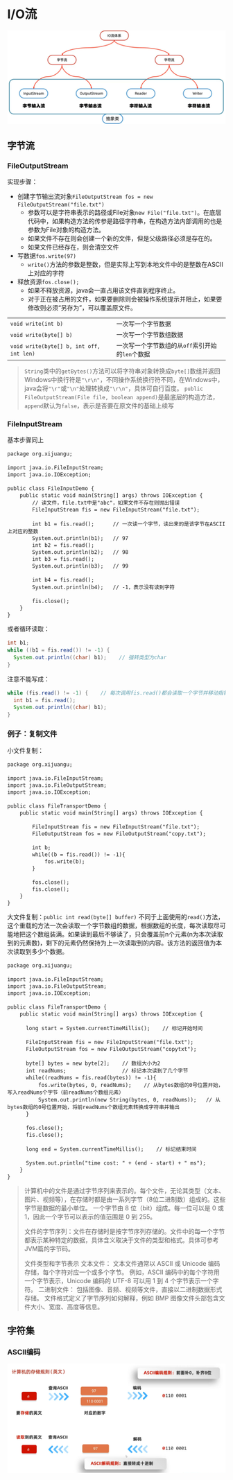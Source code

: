 # I/O流

![alt text](image-1.png)

## 字节流

### FileOutputStream

实现步骤：

- 创建字节输出流对象`FileOutputStream fos = new FileOutputStream("file.txt")`
  - 参数可以是字符串表示的路径或File对象`new File("file.txt")`。在底层代码中，如果构造方法的传参是路径字符串，在构造方法内部调用的也是参数为File对象的构造方法。
  - 如果文件不存在则会创建一个新的文件，但是父级路径必须是存在的。
  - 如果文件已经存在，则会清空文件
- 写数据`fos.write(97)`
  - `write()`方法的参数是整数，但是实际上写到本地文件中的是整数在ASCII上对应的字符
- 释放资源`fos.close();`
  - 如果不释放资源，java会一直占用该文件直到程序终止。
  - 对于正在被占用的文件，如果要删除则会被操作系统提示并阻止，如果要修改则必须“另存为”，可以覆盖原文件。

|||
|---|---|
|`void write(int b)`|一次写一个字节数据|
|`void write(byte[] b)`|一次写一个字节数组数据|
|`void write(byte[] b, int off, int len)`|一次写一个字节数组的从`off`索引开始的`len`个数据|

> `String`类中的`getBytes()`方法可以将字符串对象转换成`byte[]`数组并返回
> Windows中换行符是`"\r\n"`，不同操作系统换行符不同，在Windows中，java会将`"\r"`或`"\n"`处理转换成`"\r\n"`，具体可自行百度。
> `public FileOutputStream(File file, boolean append)`是最底层的构造方法，`append`默认为`false`，表示是否要在原文件的基础上续写

### FileInputStream

基本步骤同上

```java{.line-numbers}
package org.xijuangu;

import java.io.FileInputStream;
import java.io.IOException;

public class FileInputDemo {
    public static void main(String[] args) throws IOException {
        // 读文件，file.txt中是"abc"，如果文件不存在则抛出错误
        FileInputStream fis = new FileInputStream("file.txt");

        int b1 = fis.read();      // 一次读一个字节，读出来的是该字节在ASCII上对应的整数
        System.out.println(b1);   // 97
        int b2 = fis.read();
        System.out.println(b2);   // 98
        int b3 = fis.read();
        System.out.println(b3);   // 99

        int b4 = fis.read();
        System.out.println(b4);   // -1，表示没有读到字符

        fis.close();
    }
}
```

或者循环读取：

```java
int b1;
while ((b1 = fis.read()) != -1) {
  System.out.println((char) b1);    // 强转类型为char
}
```

注意不能写成：

```java
while (fis.read() != -1) {    // 每次调用fis.read()都会读取一个字节并移动指针到下一个字节，这样写的话就会一个隔一个地读
  int b1 = fis.read();
  System.out.println((char) b1);
}
```

### 例子：复制文件

小文件复制：

```java{.line-numbers}
package org.xijuangu;

import java.io.FileInputStream;
import java.io.FileOutputStream;
import java.io.IOException;

public class FileTransportDemo {
    public static void main(String[] args) throws IOException {

        FileInputStream fis = new FileInputStream("file.txt");
        FileOutputStream fos = new FileOutputStream("copy.txt");

        int b;
        while((b = fis.read()) != -1){
            fos.write(b);
        }

        fos.close();
        fis.close();
    }
}
```

大文件复制：`public int read(byte[] buffer)`
不同于上面使用的`read()`方法，这个重载的方法一次会读取一个字节数组的数据，根据数组的长度，每次读取尽可能地把这个数组装满。如果读到最后不够读了，只会覆盖前n个元素(n为本次读取到的元素数)，剩下的元素仍然保持为上一次读取到的内容。该方法的返回值为本次读取到多少个数据。

```java{.line-numbers}
package org.xijuangu;

import java.io.FileInputStream;
import java.io.FileOutputStream;
import java.io.IOException;

public class FileTransportDemo {
    public static void main(String[] args) throws IOException {

      long start = System.currentTimeMillis();    // 标记开始时间

      FileInputStream fis = new FileInputStream("file.txt");
      FileOutputStream fos = new FileOutputStream("copytxt");

      byte[] bytes = new byte[2];    // 数组大小为2
      int readNums;                  // 标记本次读到了几个字节
      while((readNums = fis.read(bytes)) != -1){
          fos.write(bytes, 0, readNums);    // 从bytes数组的0号位置开始，写入readNums个字节（前readNums个数组元素）
          System.out.println(new String(bytes, 0, readNums));   // 从bytes数组的0号位置开始，将前readNums个数组元素转换成字符串并输出
      }

      fos.close();
      fis.close();

      long end = System.currentTimeMillis();    // 标记结束时间

      System.out.println("time cost: " + (end - start) + " ms");
    }
}
```

> 计算机中的文件是通过字节序列来表示的。每个文件，无论其类型（文本、图片、视频等），在存储时都是由一系列字节（8位二进制数）组成的。这些字节是数据的最小单位。
一个字节由 8 位（bit）组成。每一位可以是 0 或 1，因此一个字节可以表示的值范围是 0 到 255。
>
> 文件的字节序列：文件在存储时是按字节序列存储的。文件中的每一个字节都表示某种特定的数据，具体含义取决于文件的类型和格式。具体可参考JVM篇的字节码。
>
> 文件类型和字节表示
文本文件：
文本文件通常以 ASCII 或 Unicode 编码存储，每个字符对应一个或多个字节。
例如，ASCII 编码中的每个字符用一个字节表示，Unicode 编码的 UTF-8 可以用 1 到 4 个字节表示一个字符。
二进制文件：
包括图像、音频、视频等文件，直接以二进制数据形式存储。
文件格式定义了字节序列如何解释，例如 BMP 图像文件头部包含文件大小、宽度、高度等信息。

## 字符集

### ASCII编码

![alt text](image-2.png)
